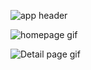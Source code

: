 ![app header](https://dev-to-uploads.s3.amazonaws.com/uploads/articles/dz1r4zxnc69bzwl0jfkp.png)


![homepage gif](https://dev-to-uploads.s3.amazonaws.com/uploads/articles/kc2qpz9l3aix8h1kxfq8.gif)

![Detail page gif](https://dev-to-uploads.s3.amazonaws.com/uploads/articles/af6pt7aaij9z9baflyfv.gif)

